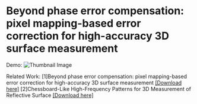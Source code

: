 # Beyond phase error compensation: pixel mapping-based error correction for high-accuracy 3D surface measurement

Demo:
![Thumbnail Image](3dscan_demo.gif?raw=true)

Related Work:
[1]Beyond phase error compensation: pixel mapping-based error correction for high-accuracy 3D surface measurement [[Download here]](https://github.com/lpl-code/my3DscanDemo/blob/master/He_2020_Meas._Sci._Technol._31_065007.pdf)
[2]Chessboard-Like High-Frequency Patterns for 3D Measurement of Reflective Surface [[Download here]](https://github.com/lpl-code/my3DscanDemo/blob/master/Chessboard-Like_High-Frequency_Patterns_for_3D_Measurement_of_Reflective_Surface.pdf)

